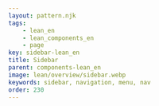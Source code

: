 ```yaml
---
layout: pattern.njk
tags: 
    - lean_en
    - lean_components_en
    - page
key: sidebar-lean_en
title: Sidebar
parent: components-lean_en
image: lean/overview/sidebar.webp
keywords: sidebar, navigation, menu, nav
order: 230
---
```

